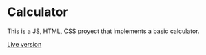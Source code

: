 # Calculator

This is a JS, HTML, CSS proyect that implements a basic calculator.

[Live version](https://fddemarco.github.io/)
